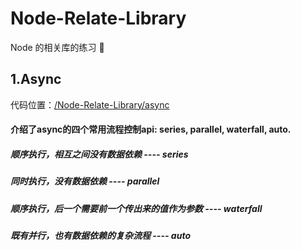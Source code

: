 # Node-Relate-Library
Node 的相关库的练习 🌲


## 1.Async
代码位置：[/Node-Relate-Library/async](./async)
#### 介绍了async的四个常用流程控制api: series, parallel, waterfall, auto.
##### 顺序执行，相互之间没有数据依赖 ---- series
##### 同时执行，没有数据依赖 ---- parallel
##### 顺序执行，后一个需要前一个传出来的值作为参数 ---- waterfall
##### 既有并行，也有数据依赖的复杂流程 ---- auto
